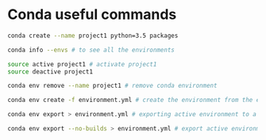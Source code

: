 # Conda useful commands
```bash
conda create --name project1 python=3.5 packages
```
```bash
conda info --envs # to see all the environments
```
```bash
source active project1 # activate project1
source deactive project1 
```
```bash
conda env remove --name project1 # remove conda environment
```
```bash
conda env create -f environment.yml # create the environment from the environment.yml file
```
```bash
conda env export > environment.yml # exporting active environment to a new file
```
```bash
conda env export --no-builds > environment.yml # export active environment to a new file w/o builds
```